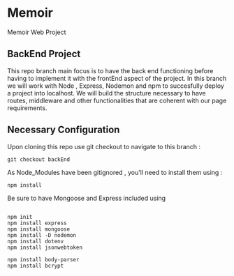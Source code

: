 # Memoir
Memoir Web Project 

## BackEnd Project

This repo branch main focus is to have the back end functioning before having to implement it with the frontEnd aspect of the project. In this branch we will work with Node , Express, Nodemon and npm
to succesfully deploy a project into localhost. We will build the structure necessary to have routes, middleware and other functionalities that are coherent with our page requirements. 


## Necessary Configuration 

Upon cloning this repo use git checkout to navigate to this branch : 

```
git checkout backEnd 
```

As Node_Modules have been gitignored , you'll need to install them using : 

```
npm install  
```
Be sure to have Mongoose and Express included using 


```

npm init
npm install express
npm install mongoose
npm install -D nodemon
npm install dotenv
npm install jsonwebtoken

npm install body-parser
npm install bcrypt


```
